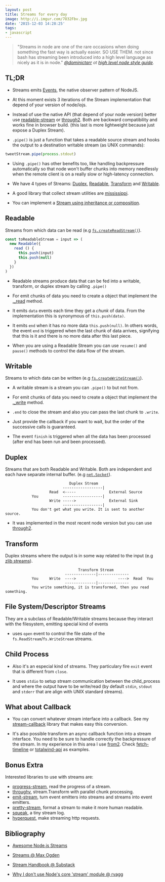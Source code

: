 ```yaml
---
layout: post
title: Streams for every day
image: http://i.imgur.com/7O32Fbv.jpg
date: '2015-12-03 14:28:25'
tags:
- javascript
---
```


> "Streams in node are one of the rare occasions when doing something the fast way is actually easier. SO USE THEM. not since bash has streaming been introduced into a high level language as nicely as it is in node."
<cite>[@dominictarr](https://twitter.com/dominictarr) at [high level node style guide](https://gist.github.com/dominictarr/2401787).</cite>

## TL;DR

* Streams emits [Events](https://nodejs.org/api/events.html), the native observer pattern of NodeJS.

* At this moment exists 3 iterations of the Stream implementation that depend of your version of node/iojs.

* Instead of use the native API (that depend of your node version) better use [readable-stream](https://github.com/nodejs/readable-stream) or [through2](https://github.com/rvagg/through2). Both are backward compatibility and works fine in browser build. (this last is more lightweight because just expose a Duplex Stream).

* `.pipe()` is just a function that takes a readable source stream and hooks the output to a destination writable stream (as UNIX commands):

```js
tweetStream.pipe(process.stdout)
```

* Using `.pipe()` has other benefits too, like handling backpressure automatically so that node won't buffer chunks into memory needlessly when the remote client is on a really slow or high-latency connection.

* We have 4 types of Streams: [Duplex](https://nodejs.org/api/stream.html#stream_duplex), [Readable](https://nodejs.org/api/stream.html#stream_readable), [Transform](https://nodejs.org/api/stream.html#stream_transform) and [Writable](https://nodejs.org/api/stream.html#stream_writable).

* A good library that collect stream utilities are [mississippi](https://github.com/maxogden/mississippi).

* You can implement a [Stream using inheritance or composition](https://gist.github.com/Kikobeats/d48f42ebf81fb5b2414e).

## Readable

Streams from which data can be read (e.g [`fs.createReadStream()`](https://nodejs.org/api/fs.html#fs_fs_createreadstream_path_options)).

```js
const toReadableStream = input => (
  new Readable({
    read () {
      this.push(input)
      this.push(null)
    }
  })
)
```

* Readable streams produce data that can be fed into a writable, transform, or duplex stream by calling `.pipe()`

* For emit chunks of data you need to create a object that implement the [._read](https://nodejs.org/api/stream.html#stream_readable_read_size_1) method.

* It emits `data` events each time they get a *chunk* of data. From the implementation this is synonymous of `this.push(data)`.

* It emits `end` when it has no more data `this.push(null)`. In others words, the event `end` is triggered when the last chunk of data arrives, signifying that this is it and there is no more data after this last piece.

* When you are using a Readable Stream you can use `resume()` and `pause()` methods to control the data flow of the stream.

## Writable

Streams to which data can be written (e.g [`fs.createWriteStream()`](https://nodejs.org/api/fs.html#fs_fs_createwritestream_path_options)).

* A writable stream is a stream you can `.pipe()` to but not from.

* For emit chunks of data you need to create a object that implement the [._write](https://nodejs.org/api/stream.html#stream_writable_write_chunk_encoding_callback_1) method.

* `.end` to close the stream and also you can pass the last chunk to `.write`.

* Just provide the callback if you want to wait, but the order of the successive calls is guaranteed.

* The event `finish` is triggered when all the data has been processed (after end has been run and been processed).

## Duplex

Streams that are both Readable and Writable. Both are independent and each have separate internal buffer. (e.g [`net.Socket`](https://nodejs.org/api/net.html#net_class_net_socket)).

```
                             Duplex Stream
                          ------------------|
                    Read  <-----               External Source
            You           ------------------|   
                    Write ----->               External Sink
                          ------------------|
            You don't get what you write. It is sent to another source.
```

* It was implemented in the most recent node version but you can use [through2](https://github.com/rvagg/through2).

## Transform

Duplex streams where the output is in some way related to the input (e.g [zlib streams](https://nodejs.org/api/zlib.html)).

```
                                 Transform Stream
                           --------------|--------------
            You     Write  ---->                   ---->  Read  You
                           --------------|--------------
            You write something, it is transformed, then you read something.
```

## File System/Descriptor Streams

They are a subclass of Readable/Writable streams because they interact with the filesystem, emitting special kind of events

* uses `open` event to control the file state of the `fs.ReadStream`/`fs.WriteStream` streams.

## Child Process

* Also it's an especial kind of streams. They particulary fire `exit` event that is different from `close`.

* It uses `stdio` to setup stream communication between the child_process and where the output have to be write/read (by default `stdin`, `stdout` and `stderr` that are align with UNIX standard streams).

## What about Callback

* You can convert whatever stream interface into a callback. See my [stream-callback](https://github.com/Kikobeats/stream-callback#stream-callback) library that makes easy this conversion.

* It's also possible transform an async callback function into a stream interface. You need to be sure to handle correctly the backpressure of the stream. In my experience in this area I use [from2](https://github.com/hughsk/from2). Check [fetch-timeline](https://github.com/Kikobeats/fetch-timeline) or [totalwind-api](https://github.com/kikobeats/totalwind-api) as examples.

## Bonus Extra

Interested libraries to use with streams are:

* [progress-stream](https://www.npmjs.com/package/progress-stream), read the progress of a stream.
* [throughv](https://github.com/mcollina/throughv), stream.Transform with parallel chunk processing.
* [emit-stream](https://github.com/substack/emit-stream), turn event emitters into streams and streams into event emitters.
* [pretty-stream](https://github.com/mafintosh/pretty-stream), format a stream to make it more human readable.
* [squeak](https://github.com/kevva/squeak), a tiny stream log.
* [hyperquest](https://github.com/substack/hyperquest), make streaming http requests.

## Bibliography

* [Awesome Node.js Streams](https://github.com/thejmazz/awesome-nodejs-streams)

* [Streams @ Max Ogden](http://maxogden.com/node-streams.html)
* [Stream Handbook @ Substack](https://github.com/substack/stream-handbook)
* [Why I don't use Node's core 'stream' module @ rvagg](https://r.va.gg/2014/06/why-i-dont-use-nodes-core-stream-module.html)
